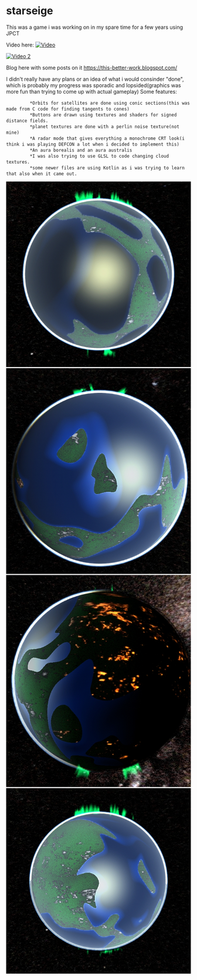 # starseige
This was a game i was working on in my spare time for a few years using JPCT

Video here:
[![Video](https://www.youtube.com/watch?v=EmmgiIYIWj8)](https://www.youtube.com/watch?v=EmmgiIYIWj8)

[![Video 2](https://www.youtube.com/watch?v=MUW5HJq9Qw4)](https://www.youtube.com/watch?v=MUW5HJq9Qw4)


Blog here with some posts on it https://this-better-work.blogspot.com/ 



I didn't really have any plans or an idea of what i would consinder "done", which is probably my progress was sporadic and lopsided(graphics was more fun than trying to come up with actual gameplay)
Some features:

             *Orbits for satellites are done using conic sections(this was made from C code for finding tangents to cones)
             *Buttons are drawn using textures and shaders for signed distance fields.
             *planet textures are done with a perlin noise texture(not mine)
             *A radar mode that gives everything a monochrome CRT look(i think i was playing DEFCON a lot when i decided to implement this)
             *An aura borealis and an aura australis
             *I was also trying to use GLSL to code changing cloud textures.
             *some newer files are using Kotlin as i was trying to learn that also when it came out.

![2](https://github.com/lawlessc/starseige/blob/main/1%20(1).jpg)
![2](https://github.com/lawlessc/starseige/blob/main/1%20(2).jpg)
![3](https://github.com/lawlessc/starseige/blob/main/1%20(3).jpg)
![4](https://github.com/lawlessc/starseige/blob/main/1%20(4).jpg)



